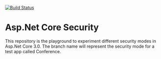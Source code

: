 [![Build Status](https://dev.azure.com/1AUSTechnology/WorldWideTravel/_apis/build/status/ToanNN.Asp.NetCoreSecurity?branchName=master)](https://dev.azure.com/1AUSTechnology/WorldWideTravel/_build/latest?definitionId=1&branchName=master)
# Asp.Net Core Security
This repository is the playground to experiment different security modes in Asp.Net Core 3.0. The branch name will represent the security mode for a test app called Conference.

